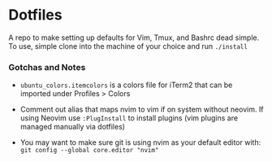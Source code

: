 # Dotfiles

A repo to make setting up defaults for Vim, Tmux, and Bashrc dead simple. To
use, simple clone into the machine of your choice and run `./install`

### Gotchas and Notes

* `ubuntu_colors.itemcolors` is a colors file for iTerm2 that can be imported
  under Profiles > Colors

* Comment out alias that maps nvim to vim if on system without neovim. If using Neovim
  use `:PlugInstall` to install plugins (vim plugins are managed manually via dotfiles)

* You may want to make sure git is using nvim as your default editor with:
  `git config --global core.editor "nvim"`

